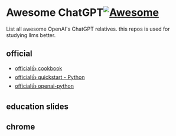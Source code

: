 # Awesome ChatGPT[![Awesome](https://awesome.re/badge.svg)](https://awesome.re)

List all awesome OpenAI's ChatGPT relatives. this repos is used for studying llms better.

## official
* [official👍 cookbook](https://github.com/openai/openai-cookbook) 
* [official👍 quickstart - Python](https://github.com/openai/openai-quickstart-python)
* [official👍 openai-python](https://github.com/openai/openai-python)
 

## education slides


## chrome 
